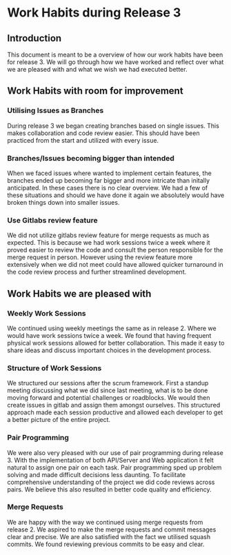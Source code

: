 # Work Habits during Release 3

## Introduction

This document is meant to be a overview of how our work habits have been for release 3. We will go through how we have worked and reflect over what we are pleased with and what we wish we had executed better.

## Work Habits with room for improvement

### Utilising Issues as Branches

During release 3 we began creating branches based on single issues. This makes collaboration and code review easier. This should have been practiced from the start and utilized with every issue. 

### Branches/Issues becoming bigger than intended

When we faced issues where wanted to implement certain features, the branches ended up becoming far bigger and more intricate than initally anticipated. In these cases there is no clear overview. We had a few of these situations and should we have done it again we absolutely would have broken things down into smaller issues.

### Use Gitlabs review feature

We did not utilize gitlabs review feature for merge requests as much as expected. This is because we had work sessions twice a week where it proved easier to review the code and consult the person responsible for the merge request in person. However using the review feature more extensively when we did not meet could have allowed quicker turnaround in the code review process and further streamlined development.

## Work Habits we are pleased with

### Weekly Work Sessions

We continued using weekly meetings the same as in release 2. Where we would have work sessions twice a week. We found that having frequent physical work sessions allowed for better collaboration. This made it easy to share ideas and discuss important choices in the development process.

### Structure of Work Sessions

We structured our sessions after the scrum framework. First a standup meeting discussing what we did since last meeting, what is to be done moving forward and potential challenges or roadblocks. We would then create issues in gitlab and assign them amongst ourselves. This structured approach made each session productive and allowed each developer to get a better picture of the entire project.

### Pair Programming

We were also very pleased with our use of pair programming during release 3. With the implementation of both API/Server and Web application it felt natural to assign one pair on each task. Pair programming sped up problem solving and made difficult decisions less daunting. To facilitate comprehensive understanding of the project we did code reviews across pairs. We believe this also resulted in better code quality and efficiency.

### Merge Requests

We are happy with the way we continued using merge requests from release 2. We aspired to make the merge requests and commit messages clear and precise. We are also satisfied with the fact we utilised squash commits. We found reviewing previous commits to be easy and clear.
